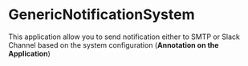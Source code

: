 # GenericNotificationSystem
This application allow you to send notification either to SMTP or Slack Channel based on the system configuration (**Annotation on the Application**)
